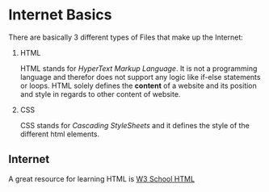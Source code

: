 # Internet Basics
There are basically 3 different types of Files that make up the Internet:  
1. HTML  
   
   HTML stands for _HyperText Markup Language_. It is not a programming language
   and therefor does not support any logic like if-else statements or loops. HTML solely
   defines the __content__ of a website and its position and style in regards to other 
   content of website.
2. CSS  
   
   CSS stands for _Cascading StyleSheets_ and it defines the style of the different 
   html elements.
## Internet 
A great resource for learning HTML is [W3 School HTML](https://www.w3schools.com/html/default.asp)
